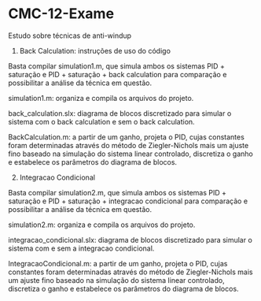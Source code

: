# CMC-12-Exame
Estudo sobre técnicas de anti-windup

1) Back Calculation: instruções de uso do código

Basta compilar simulation1.m, que simula ambos os
sistemas PID + saturação e PID + saturação + back calculation
para comparação e possibilitar a análise da técnica em questão.

simulation1.m: organiza e compila os arquivos do projeto.

back_calculation.slx: diagrama de blocos discretizado para 
simular o sistema com o back calculation e sem o back calculation.

BackCalculation.m: a partir de um ganho, projeta o PID, cujas
constantes foram determinadas através do método de Ziegler-Nichols 
mais um ajuste fino baseado na simulação do sistema linear 
controlado, discretiza o ganho e estabelece os parâmetros do 
diagrama de blocos.

2) Integracao Condicional

Basta compilar simulation2.m, que simula ambos os
sistemas PID + saturação e PID + saturação + integracao condicional 
para comparação e possibilitar a análise da técnica em questão.

simulation2.m: organiza e compila os arquivos do projeto.

integracao_condicional.slx: diagrama de blocos discretizado para 
simular o sistema com e sem a integracao condicional.

IntegracaoCondicional.m: a partir de um ganho, projeta o PID, cujas
constantes foram determinadas através do método de Ziegler-Nichols 
mais um ajuste fino baseado na simulação do sistema linear 
controlado, discretiza o ganho e estabelece os parâmetros do 
diagrama de blocos.
